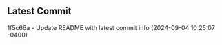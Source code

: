 
## Latest Commit
1f5c66a - Update README with latest commit info (2024-09-04 10:25:07 -0400) <Yunxi-Zhou>

